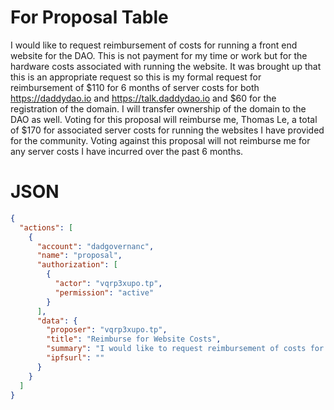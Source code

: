 # For Proposal Table

I would like to request reimbursement of costs for running a front end website for the DAO. This is not payment for my time or work but for the hardware costs associated with running the website. It was brought up that this is an appropriate request so this is my formal request for reimbursement of $110 for 6 months of server costs for both https://daddydao.io and https://talk.daddydao.io and $60 for the registration of the domain. I will transfer ownership of the domain to the DAO as well. Voting for this proposal will reimburse me, Thomas Le, a total of $170 for associated server costs for running the websites I have provided for the community. Voting against this proposal will not reimburse me for any server costs I have incurred over the past 6 months.

# JSON

```json
{
  "actions": [
    {
      "account": "dadgovernanc",
      "name": "proposal",
      "authorization": [
        {
          "actor": "vqrp3xupo.tp",
          "permission": "active"
        }
      ],
      "data": {
        "proposer": "vqrp3xupo.tp",
        "title": "Reimburse for Website Costs",
        "summary": "I would like to request reimbursement of costs for running a front end website for the DAO. This is not payment for my time or work but for the hardware costs associated with running the website. It was brought up that this is an appropriate request so this is my formal request for reimbursement of $110 for 6 months of server costs for both https://daddydao.io and https://talk.daddydao.io and $60 for the registration of the domain. I will transfer ownership of the domain to the DAO as well. Voting for this proposal will reimburse me, Thomas Le, a total of $170 for associated server costs for running the websites I have provided for the community. Voting against this proposal will not reimburse me for any server costs I have incurred over the past 6 months.",
        "ipfsurl": ""
      }
    }
  ]
}
```
